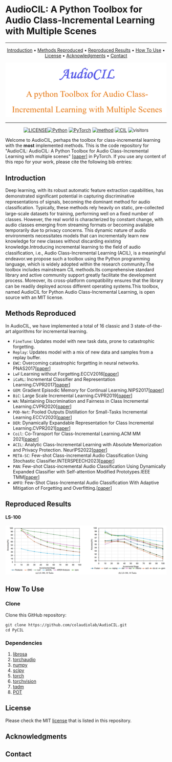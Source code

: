 # AudioCIL: A Python Toolbox for Audio Class-Incremental Learning with Multiple Scenes

---

<p align="center">
  <a href="#Introduction">Introduction</a> •
  <a href="#Methods-Reproduced">Methods Reproduced</a> •
  <a href="#Reproduced-Results">Reproduced Results</a> •  
  <a href="#how-to-use">How To Use</a> •
  <a href="#license">License</a> •
  <a href="#Acknowledgments">Acknowledgments</a> •
  <a href="#Contact">Contact</a>
</p>

<div align="center">
<img src="./resources/logo_v2.png" width="800px">
</div>

---



<div align="center">

[![LICENSE](https://img.shields.io/badge/license-MIT-green?style=flat-square)](https://github.com/yaoyao-liu/class-incremental-learning/blob/master/LICENSE)[![Python](https://img.shields.io/badge/python-3.8-blue.svg?style=flat-square&logo=python&color=3776AB&logoColor=3776AB)](https://www.python.org/) [![PyTorch](https://img.shields.io/badge/pytorch-1.8-%237732a8?style=flat-square&logo=PyTorch&color=EE4C2C)](https://pytorch.org/) [![method](https://img.shields.io/badge/Reproduced-20-success)]() [![CIL](https://img.shields.io/badge/ClassIncrementalLearning-SOTA-success??style=for-the-badge&logo=appveyor)](https://paperswithcode.com/task/incremental-learning)
![visitors](https://visitor-badge.laobi.icu/badge?page_id=LAMDA.PyCIL&left_color=green&right_color=red)

</div>

Welcome to AudioCIL, perhaps the toolbox for class-incremental learning with the **most** implemented methods. This is the code repository for "AudioCIL: AudioCIL: A Python Toolbox for Audio Class-Incremental Learning with multiple scenes" [[paper]](xxx) in PyTorch. If you use any content of this repo for your work, please cite the following bib entries:

## Introduction
Deep learning, with its robust automatic feature extraction capabilities, has demonstrated signiﬁcant potential in capturing discriminative representations of signals, becoming the dominant method for audio classiﬁcation. Typically, these methods rely heavily on static, pre-collected large-scale datasets for training, performing well on a ﬁxed number of classes. However, the real world is characterized by constant change, with audio classes emerging from streaming formats or becoming available temporarily due to privacy concerns. This dynamic nature of audio environments necessitates models that can incrementally learn new knowledge for new classes without discarding existing knowledge.Introducing incremental learning to the ﬁeld of audio classiﬁcation, i.e., Audio Class-Incremental Learning (ACIL), is a meaningful endeavor.we propose such a toolbox using the Python programming language, which is widely adopted within the research community.The toolbox includes mainstream CIL methods.Its comprehensive standard library and active community support greatly facilitate the development process. Moreover, its cross-platform compatibility ensures that the library can be readily deployed across diﬀerent operating systems.This toolbox, named AudioCIL for Python Audio Class-Incremental Learning, is open source with an MIT license.

## Methods Reproduced
In AudioCIL, we have implemented a total of 16 classic and 3 state-of-the-art algorithms for incremental learning.
- `FineTune`: Updates model with new task data, prone to catastrophic forgetting.
- `Replay`: Updates model with a mix of new data and samples from a replay buffer.
- `EWC`: Overcoming catastrophic forgetting in neural networks. PNAS2017[[paper](https://arxiv.org/abs/1612.00796)]
- `LwF`:Learning without Forgetting.ECCV2016[[paper](https://arxiv.org/abs/1606.09282)]
- `iCaRL`:  Incremental Classifier and Representation Learning.CVPR2017[[paper](https://arxiv.org/abs/1611.07725)]
- `GEM`: Gradient Episodic Memory for Continual Learning.NIPS2017[[paper](https://arxiv.org/abs/1706.08840)]
- `BiC`: Large Scale Incremental Learning.CVPR2019[[paper](https://arxiv.org/abs/1905.13260)]
- `WA`: Maintaining Discrimination and Fairness in Class Incremental Learning.CVPR2020[[paper](https://arxiv.org/abs/1911.07053)]
- `POD-Net`: Pooled Outputs Distillation for Small-Tasks Incremental Learning.ECCV2020[[paper](https://arxiv.org/abs/2004.13513)]
- `DER`: Dynamically Expandable Representation for Class Incremental Learning.CVPR2021[[paper](https://arxiv.org/abs/2103.16788)]
- `Coil`: Co-Transport for Class-Incremental Learning.ACM MM 2021[[paper](https://arxiv.org/abs/2107.12654)]
- `ACIL`: Analytic Class-Incremental Learning with Absolute Memorization and Privacy Protection. NeurIPS2022[[paper](https://arxiv.org/abs/2205.14922)]
- `META-SC`: Few-shot Class-incremental Audio Classification Using Stochastic Classifier.INTERSPEECH2023[[paper](https://arxiv.org/abs/2306.02053)]
- `PAN`: Few-shot Class-incremental Audio Classification Using Dynamically Expanded Classifier with Self-attention Modified Prototypes.IEEE TMM[[paper](https://arxiv.org/abs/2305.19539)]
- `AMFO`: Few-Shot Class-Incremental Audio Classification With Adaptive Mitigation of Forgetting and Overfitting.[[paper](https://ieeexplore.ieee.org/document/10494541)]

## Reproduced Results
#### LS-100

<div align="center">
<img src="./resources/LS100.png" width="900px">
</div>

## How To Use

### Clone

Clone this GitHub repository:

```
git clone https://github.com/colaudiolab/AudioCIL.git
cd PyCIL
```

### Dependencies
1. [librosa](https://github.com/librosa/librosa)
2. [torchaudio](https://github.com/pytorch/audio)
3. [numpy](https://github.com/numpy/numpy)
4. [scipy](https://github.com/scipy/scipy)
5. [torch](https://github.com/pytorch/pytorch)
6. [torchvision](https://github.com/pytorch/vision)
7. [tqdm](https://github.com/tqdm/tqdm)
8. [POT](https://github.com/PythonOT/POT)


## License
Please check the MIT  [license](./LICENSE) that is listed in this repository.

## Acknowledgments

## Contact

<!-- ## What's New
- [2024-10]🌟 Check out our [latest work](https://arxiv.org/abs/2410.00911) on pre-trained model-based domain-incremental learning! 
- [2024-08]🌟 Check out our [latest work](https://arxiv.org/abs/2303.07338) on pre-trained model-based class-incremental learning (**IJCV 2024**)!
- [2024-07]🌟 Check out our [rigorous and unified survey](https://arxiv.org/abs/2302.03648) about class-incremental learning, which introduces some memory-agnostic measures with holistic evaluations from multiple aspects (**TPAMI 2024**)!
- [2024-06]🌟 Check out our [work about all-layer margin in class-incremental learning](https://openreview.net/forum?id=aksdU1KOpT) (**ICML 2024**)!
- [2024-03]🌟 Check out our [latest work](https://arxiv.org/abs/2403.12030) on pre-trained model-based class-incremental learning (**CVPR 2024**)!
- [2024-01]🌟 Check out our [latest survey](https://arxiv.org/abs/2401.16386) on pre-trained model-based continual learning (**IJCAI 2024**)!
- [2023-09]🌟 We have released [PILOT](https://github.com/sun-hailong/LAMDA-PILOT) toolbox for class-incremental learning with pre-trained models. Have a try!
- [2023-07]🌟 Add [MEMO](https://openreview.net/forum?id=S07feAlQHgM), [BEEF](https://openreview.net/forum?id=iP77_axu0h3), and [SimpleCIL](https://arxiv.org/abs/2303.07338). State-of-the-art methods of 2023!
- [2023-05]🌟 Check out our recent work about [class-incremental learning with vision-language models](https://arxiv.org/abs/2305.19270)!
- [2022-12]🌟 Add FrTrIL, PASS, IL2A, and SSRE.
- [2022-10]🌟 PyCIL has been published in [SCIENCE CHINA Information Sciences](https://link.springer.com/article/10.1007/s11432-022-3600-y). Check out the [official introduction](https://mp.weixin.qq.com/s/h1qu2LpdvjeHAPLOnG478A)!  
- [2022-08]🌟 Add RMM.
- [2022-07]🌟 Add [FOSTER](https://arxiv.org/abs/2204.04662). State-of-the-art method with a single backbone!
- [2021-12]🌟 **Call For Feedback**: We add a <a href="#Awesome-Papers-using-PyCIL">section</a> to introduce awesome works using PyCIL. If you are using PyCIL to publish your work in  top-tier conferences/journals, feel free to [contact us](mailto:zhoudw@lamda.nju.edu.cn) for details!
- [2021-12]🌟 As team members are committed to other projects and in light of the intense demands of code reviews, **we will prioritize reviewing algorithms that have explicitly cited and implemented methods from our toolbox paper in their publications.** Please read the [PR policy](resources/PR_policy.md) before submitting your code. -->

<!-- ## Introduction

Traditional machine learning systems are deployed under the closed-world setting, which requires the entire training data before the offline training process. However, real-world applications often face the incoming new classes, and a model should incorporate them continually. The learning paradigm is called Class-Incremental Learning (CIL). We propose a Python toolbox that implements several key algorithms for class-incremental learning to ease the burden of researchers in the machine learning community. The toolbox contains implementations of a number of founding works of CIL, such as EWC and iCaRL, but also provides current state-of-the-art algorithms that can be used for conducting novel fundamental research. This toolbox, named PyCIL for Python Class-Incremental Learning, is open source with an MIT license.

For more information about incremental learning, you can refer to these reading materials:
- A brief introduction (in Chinese) about CIL is available [here](https://zhuanlan.zhihu.com/p/490308909).
- A PyTorch Tutorial to Class-Incremental Learning (with explicit codes and detailed explanations) is available [here](https://github.com/G-U-N/a-PyTorch-Tutorial-to-Class-Incremental-Learning).

## Methods Reproduced

-  `FineTune`: Baseline method which simply updates parameters on new tasks.
-  `EWC`: Overcoming catastrophic forgetting in neural networks. PNAS2017 [[paper](https://arxiv.org/abs/1612.00796)]
-  `LwF`:  Learning without Forgetting. ECCV2016 [[paper](https://arxiv.org/abs/1606.09282)]
-  `Replay`: Baseline method with exemplar replay.
-  `GEM`: Gradient Episodic Memory for Continual Learning. NIPS2017 [[paper](https://arxiv.org/abs/1706.08840)]
-  `iCaRL`: Incremental Classifier and Representation Learning. CVPR2017 [[paper](https://arxiv.org/abs/1611.07725)]
-  `BiC`: Large Scale Incremental Learning. CVPR2019 [[paper](https://arxiv.org/abs/1905.13260)]
-  `WA`: Maintaining Discrimination and Fairness in Class Incremental Learning. CVPR2020 [[paper](https://arxiv.org/abs/1911.07053)]
-  `PODNet`: PODNet: Pooled Outputs Distillation for Small-Tasks Incremental Learning. ECCV2020 [[paper](https://arxiv.org/abs/2004.13513)]
-  `DER`: DER: Dynamically Expandable Representation for Class Incremental Learning. CVPR2021 [[paper](https://arxiv.org/abs/2103.16788)]
-  `PASS`: Prototype Augmentation and Self-Supervision for Incremental Learning. CVPR2021 [[paper](https://openaccess.thecvf.com/content/CVPR2021/papers/Zhu_Prototype_Augmentation_and_Self-Supervision_for_Incremental_Learning_CVPR_2021_paper.pdf)]
-  `RMM`: RMM: Reinforced Memory Management for Class-Incremental Learning. NeurIPS2021 [[paper](https://proceedings.neurips.cc/paper/2021/hash/1cbcaa5abbb6b70f378a3a03d0c26386-Abstract.html)]
-  `IL2A`: Class-Incremental Learning via Dual Augmentation. NeurIPS2021 [[paper](https://proceedings.neurips.cc/paper/2021/file/77ee3bc58ce560b86c2b59363281e914-Paper.pdf)]
-  `ACIL`: Analytic Class-Incremental Learning with Absolute Memorization and Privacy Protection. NeurIPS 2022 [[paper](https://arxiv.org/abs/2205.14922)]
-  `SSRE`: Self-Sustaining Representation Expansion for Non-Exemplar Class-Incremental Learning. CVPR2022 [[paper](https://arxiv.org/abs/2203.06359)]
-  `FeTrIL`: Feature Translation for Exemplar-Free Class-Incremental Learning. WACV2023 [[paper](https://arxiv.org/abs/2211.13131)]
-  `Coil`: Co-Transport for Class-Incremental Learning. ACM MM2021 [[paper](https://arxiv.org/abs/2107.12654)]
-  `FOSTER`: Feature Boosting and Compression for Class-incremental Learning. ECCV 2022 [[paper](https://arxiv.org/abs/2204.04662)]
-  `MEMO`: A Model or 603 Exemplars: Towards Memory-Efficient Class-Incremental Learning. ICLR 2023 Spotlight [[paper](https://openreview.net/forum?id=S07feAlQHgM)]
-  `BEEF`: BEEF: Bi-Compatible Class-Incremental Learning via Energy-Based Expansion and Fusion. ICLR 2023 [[paper](https://openreview.net/forum?id=iP77_axu0h3)]
-  `DS-AL`: A Dual-Stream Analytic Learning for Exemplar-Free Class-Incremental Learning. AAAI 2024 [[paper](https://arxiv.org/abs/2403.17503)]
-  `SimpleCIL`: Revisiting Class-Incremental Learning with Pre-Trained Models: Generalizability and Adaptivity are All You Need. IJCV 2024 [[paper](https://arxiv.org/abs/2303.07338)]
-  `Aper`: Revisiting Class-Incremental Learning with Pre-Trained Models: Generalizability and Adaptivity are All You Need. IJCV 2024 [[paper](https://arxiv.org/abs/2303.07338)]



## Reproduced Results

#### CIFAR-100

<div align="center">
<img src="./resources/cifar100.png" width="900px">
</div>


#### ImageNet-100

<div align="center">
<img src="./resources/ImageNet100.png" width="900px">
</div>

#### ImageNet-100 (Top-5 Accuracy) 

<div align="center">
<img src="./resources/imagenet20st5.png" width="500px">
</div>

> More experimental details and results can be found in our [survey](https://arxiv.org/abs/2302.03648).

## How To Use

### Clone

Clone this GitHub repository:

```
git clone https://github.com/G-U-N/PyCIL.git
cd PyCIL
```

### Dependencies

1. [torch 1.81](https://github.com/pytorch/pytorch)
2. [torchvision 0.6.0](https://github.com/pytorch/vision)
3. [tqdm](https://github.com/tqdm/tqdm)
4. [numpy](https://github.com/numpy/numpy)
5. [scipy](https://github.com/scipy/scipy)
6. [quadprog](https://github.com/quadprog/quadprog)
7. [POT](https://github.com/PythonOT/POT)

### Run experiment

1. Edit the `[MODEL NAME].json` file for global settings.
2. Edit the hyperparameters in the corresponding `[MODEL NAME].py` file (e.g., `models/icarl.py`).
3. Run:

```bash
python main.py --config=./exps/[MODEL NAME].json
```

where [MODEL NAME] should be chosen from `finetune`, `ewc`, `lwf`, `replay`, `gem`,  `icarl`, `bic`, `wa`, `podnet`, `der`, etc.

4. `hyper-parameters`

When using PyCIL, you can edit the global parameters and algorithm-specific hyper-parameter in the corresponding json file.

These parameters include:

- **memory-size**: The total exemplar number in the incremental learning process. Assuming there are $K$ classes at the current stage, the model will preserve $\left[\frac{memory-size}{K}\right]$ exemplar per class.
- **init-cls**: The number of classes in the first incremental stage. Since there are different settings in CIL with a different number of classes in the first stage, our framework enables different choices to define the initial stage.
- **increment**: The number of classes in each incremental stage $i$, $i$ > 1. By default, the number of classes per incremental stage is equivalent per stage.
- **convnet-type**: The backbone network for the incremental model. According to the benchmark setting, `ResNet32` is utilized for `CIFAR100`, and `ResNet18` is used for `ImageNet`.
- **seed**: The random seed adopted for shuffling the class order. According to the benchmark setting, it is set to 1993 by default.

Other parameters in terms of model optimization, e.g., batch size, optimization epoch, learning rate, learning rate decay, weight decay, milestone, and temperature, can be modified in the corresponding Python file.

### Datasets

We have implemented the pre-processing of `CIFAR100`, `imagenet100,` and `imagenet1000`. When training on `CIFAR100`, this framework will automatically download it.  When training on `imagenet100/1000`, you should specify the folder of your dataset in `utils/data.py`.

```python
    def download_data(self):
        assert 0,"You should specify the folder of your dataset"
        train_dir = '[DATA-PATH]/train/'
        test_dir = '[DATA-PATH]/val/'
```
[Here](https://drive.google.com/drive/folders/1RBrPGrZzd1bHU5YG8PjdfwpHANZR_lhJ?usp=sharing) is the file list of ImageNet100 (or say ImageNet-Sub).

## Awesome Papers using PyCIL

### Our Papers

- Dual Consolidation for Pre-Trained Model-Based Domain-Incremental Learning (**arXiv 2024**) [[paper](https://arxiv.org/abs/2410.00911)]

- Revisiting Class-Incremental Learning with Pre-Trained Models: Generalizability and Adaptivity are All You Need (**IJCV 2024**) [[paper](https://arxiv.org/abs/2303.07338)] [[code](https://github.com/zhoudw-zdw/RevisitingCIL)]

- Class-Incremental Learning: A Survey (**TPAMI 2024**) [[paper](https://arxiv.org/abs/2302.03648)] [[code](https://github.com/zhoudw-zdw/CIL_Survey/)]

- Expandable Subspace Ensemble for Pre-Trained Model-Based Class-Incremental Learning (**CVPR 2024**) [[paper](https://arxiv.org/abs/2403.12030 )] [[code](https://github.com/sun-hailong/CVPR24-Ease)]

- Multi-layer Rehearsal Feature Augmentation for Class-Incremental Learning (**ICML 2024**) [[paper](https://openreview.net/forum?id=aksdU1KOpT)] [[code](https://github.com/bwnzheng/MRFA_ICML2024)]

- Continual Learning with Pre-Trained Models: A Survey (**IJCAI 2024**) [[paper](https://arxiv.org/abs/2401.16386)] [[code](https://github.com/sun-hailong/LAMDA-PILOT)]

- Adaptive Adapter Routing for Long-Tailed Class-Incremental Learning (**Machine Learning 2024**) [[paper](https://arxiv.org/abs/2409.07446)] [[code](https://github.com/vita-qzh/APART)]

- Learning without Forgetting for Vision-Language Models (**arXiv 2023**) [[paper](https://arxiv.org/abs/2305.19270)]

- PILOT: A Pre-Trained Model-Based Continual Learning Toolbox (**arXiv 2023**) [[paper](https://arxiv.org/abs/2309.07117)] [[code](https://github.com/sun-hailong/LAMDA-PILOT)]

- Few-Shot Class-Incremental Learning via Training-Free Prototype Calibration (**NeurIPS 2023**)[[paper](https://arxiv.org/abs/2312.05229)] [[Code](https://github.com/wangkiw/TEEN)]

- BEEF: Bi-Compatible Class-Incremental Learning via Energy-Based Expansion and Fusion (**ICLR 2023**) [[paper](https://openreview.net/forum?id=iP77_axu0h3)] [[code](https://github.com/G-U-N/ICLR23-BEEF/)]

- A model or 603 exemplars: Towards memory-efficient class-incremental learning (**ICLR 2023**) [[paper](https://arxiv.org/abs/2205.13218)] [[code](https://github.com/wangkiw/ICLR23-MEMO/)]

- Few-shot class-incremental learning by sampling multi-phase tasks (**TPAMI 2022**) [[paper](https://arxiv.org/pdf/2203.17030.pdf)] [[code](https://github.com/zhoudw-zdw/TPAMI-Limit)]

- Foster: Feature Boosting and Compression for Class-incremental Learning (**ECCV 2022**) [[paper](https://arxiv.org/abs/2204.04662)] [[code](https://github.com/G-U-N/ECCV22-FOSTER/)]

- Forward compatible few-shot class-incremental learning (**CVPR 2022**) [[paper](https://openaccess.thecvf.com/content/CVPR2022/papers/Zhou_Forward_Compatible_Few-Shot_Class-Incremental_Learning_CVPR_2022_paper.pdf)] [[code](https://github.com/zhoudw-zdw/CVPR22-Fact)]

- Co-Transport for Class-Incremental Learning (**ACM MM 2021**) [[paper](https://arxiv.org/abs/2107.12654)] [[code](https://github.com/zhoudw-zdw/MM21-Coil)]

### Other Awesome Works

- Towards Realistic Evaluation of Industrial Continual Learning Scenarios with an Emphasis on Energy Consumption and Computational Footprint (**ICCV 2023**) [[paper](https://openaccess.thecvf.com/content/ICCV2023/papers/Chavan_Towards_Realistic_Evaluation_of_Industrial_Continual_Learning_Scenarios_with_an_ICCV_2023_paper.pdf)][[code](https://github.com/Vivek9Chavan/RECIL)] 

- Dynamic Residual Classifier for Class Incremental Learning (**ICCV 2023**) [[paper](https://openaccess.thecvf.com/content/ICCV2023/papers/Chen_Dynamic_Residual_Classifier_for_Class_Incremental_Learning_ICCV_2023_paper.pdf)][[code](https://github.com/chen-xw/DRC-CIL)] 

- S-Prompts Learning with Pre-trained Transformers: An Occam's Razor for Domain Incremental Learning (**NeurIPS 2022**) [[paper](https://openreview.net/forum?id=ZVe_WeMold)] [[code](https://github.com/iamwangyabin/S-Prompts)]


## License

Please check the MIT  [license](./LICENSE) that is listed in this repository.

## Acknowledgments

We thank the following repos providing helpful components/functions in our work.

- [Continual-Learning-Reproduce](https://github.com/zhchuu/continual-learning-reproduce)
- [GEM](https://github.com/hursung1/GradientEpisodicMemory)
- [FACIL](https://github.com/mmasana/FACIL)

The training flow and data configurations are based on Continual-Learning-Reproduce. The original information of the repo is available in the base branch.


## Contact

If there are any questions, please feel free to  propose new features by opening an issue or contact with the author: **Da-Wei Zhou**([zhoudw@lamda.nju.edu.cn](mailto:zhoudw@lamda.nju.edu.cn)) and **Fu-Yun Wang**(wangfuyun@smail.nju.edu.cn). Enjoy the code.


## Star History 🚀

[![Star History Chart](https://api.star-history.com/svg?repos=G-U-N/PyCIL&type=Date)](https://star-history.com/#G-U-N/PyCIL&Date) -->

